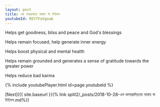 ```yaml
---
layout: post
title: ওম সদ্যরসায়ে নামায গা টাইমস
youtubeId: REV7FaVgoaA
---
```

 
 
Helps get goodness, bliss and peace and God's blessings
 
Helps remain focused, help generate inner energy 
 
Helps boost physical and mental health 
 
Helps remain grounded and generates a sense of gratitude towards the greater power 
 
Helps reduce bad karma
 
 
 
 


{% include youtubePlayer.html id=page.youtubeId %}
 
[Next]({{ site.baseurl }}{% link  split2/_posts/2018-10-28-ওম ভাসারাদিত্যযা নামায গা টাইমস.md%})
 
